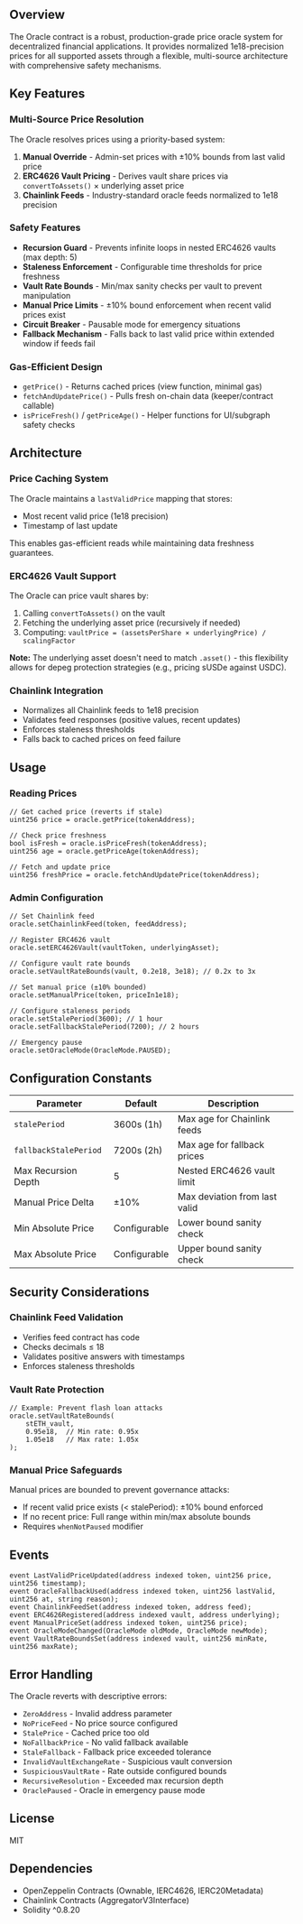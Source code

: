 ## Overview

The Oracle contract is a robust, production-grade price oracle system for decentralized financial applications. It provides normalized 1e18-precision prices for all supported assets through a flexible, multi-source architecture with comprehensive safety mechanisms.

## Key Features

### Multi-Source Price Resolution

The Oracle resolves prices using a priority-based system:

1. **Manual Override** - Admin-set prices with ±10% bounds from last valid price
2. **ERC4626 Vault Pricing** - Derives vault share prices via `convertToAssets()` × underlying asset price
3. **Chainlink Feeds** - Industry-standard oracle feeds normalized to 1e18 precision

### Safety Features

- **Recursion Guard** - Prevents infinite loops in nested ERC4626 vaults (max depth: 5)
- **Staleness Enforcement** - Configurable time thresholds for price freshness
- **Vault Rate Bounds** - Min/max sanity checks per vault to prevent manipulation
- **Manual Price Limits** - ±10% bound enforcement when recent valid prices exist
- **Circuit Breaker** - Pausable mode for emergency situations
- **Fallback Mechanism** - Falls back to last valid price within extended window if feeds fail

### Gas-Efficient Design

- `getPrice()` - Returns cached prices (view function, minimal gas)
- `fetchAndUpdatePrice()` - Pulls fresh on-chain data (keeper/contract callable)
- `isPriceFresh()` / `getPriceAge()` - Helper functions for UI/subgraph safety checks

## Architecture

### Price Caching System

The Oracle maintains a `lastValidPrice` mapping that stores:
- Most recent valid price (1e18 precision)
- Timestamp of last update

This enables gas-efficient reads while maintaining data freshness guarantees.

### ERC4626 Vault Support

The Oracle can price vault shares by:
1. Calling `convertToAssets()` on the vault
2. Fetching the underlying asset price (recursively if needed)
3. Computing: `vaultPrice = (assetsPerShare × underlyingPrice) / scalingFactor`

**Note:** The underlying asset doesn't need to match `.asset()` - this flexibility allows for depeg protection strategies (e.g., pricing sUSDe against USDC).

### Chainlink Integration

- Normalizes all Chainlink feeds to 1e18 precision
- Validates feed responses (positive values, recent updates)
- Enforces staleness thresholds
- Falls back to cached prices on feed failure

## Usage

### Reading Prices

```solidity
// Get cached price (reverts if stale)
uint256 price = oracle.getPrice(tokenAddress);

// Check price freshness
bool isFresh = oracle.isPriceFresh(tokenAddress);
uint256 age = oracle.getPriceAge(tokenAddress);

// Fetch and update price
uint256 freshPrice = oracle.fetchAndUpdatePrice(tokenAddress);
```

### Admin Configuration

```solidity
// Set Chainlink feed
oracle.setChainlinkFeed(token, feedAddress);

// Register ERC4626 vault
oracle.setERC4626Vault(vaultToken, underlyingAsset);

// Configure vault rate bounds
oracle.setVaultRateBounds(vault, 0.2e18, 3e18); // 0.2x to 3x

// Set manual price (±10% bounded)
oracle.setManualPrice(token, priceIn1e18);

// Configure staleness periods
oracle.setStalePeriod(3600); // 1 hour
oracle.setFallbackStalePeriod(7200); // 2 hours

// Emergency pause
oracle.setOracleMode(OracleMode.PAUSED);
```

## Configuration Constants

| Parameter | Default | Description |
|-----------|---------|-------------|
| `stalePeriod` | 3600s (1h) | Max age for Chainlink feeds |
| `fallbackStalePeriod` | 7200s (2h) | Max age for fallback prices |
| Max Recursion Depth | 5 | Nested ERC4626 vault limit |
| Manual Price Delta | ±10% | Max deviation from last valid |
| Min Absolute Price | Configurable | Lower bound sanity check |
| Max Absolute Price | Configurable | Upper bound sanity check |

## Security Considerations

### Chainlink Feed Validation

- Verifies feed contract has code
- Checks decimals ≤ 18
- Validates positive answers with timestamps
- Enforces staleness thresholds

### Vault Rate Protection

```solidity
// Example: Prevent flash loan attacks
oracle.setVaultRateBounds(
    stETH_vault,
    0.95e18,  // Min rate: 0.95x
    1.05e18   // Max rate: 1.05x
);
```

### Manual Price Safeguards

Manual prices are bounded to prevent governance attacks:
- If recent valid price exists (< stalePeriod): ±10% bound enforced
- If no recent price: Full range within min/max absolute bounds
- Requires `whenNotPaused` modifier

## Events

```solidity
event LastValidPriceUpdated(address indexed token, uint256 price, uint256 timestamp);
event OracleFallbackUsed(address indexed token, uint256 lastValid, uint256 at, string reason);
event ChainlinkFeedSet(address indexed token, address feed);
event ERC4626Registered(address indexed vault, address underlying);
event ManualPriceSet(address indexed token, uint256 price);
event OracleModeChanged(OracleMode oldMode, OracleMode newMode);
event VaultRateBoundsSet(address indexed vault, uint256 minRate, uint256 maxRate);
```

## Error Handling

The Oracle reverts with descriptive errors:
- `ZeroAddress` - Invalid address parameter
- `NoPriceFeed` - No price source configured
- `StalePrice` - Cached price too old
- `NoFallbackPrice` - No valid fallback available
- `StaleFallback` - Fallback price exceeded tolerance
- `InvalidVaultExchangeRate` - Suspicious vault conversion
- `SuspiciousVaultRate` - Rate outside configured bounds
- `RecursiveResolution` - Exceeded max recursion depth
- `OraclePaused` - Oracle in emergency pause mode

## License

MIT

## Dependencies

- OpenZeppelin Contracts (Ownable, IERC4626, IERC20Metadata)
- Chainlink Contracts (AggregatorV3Interface)
- Solidity ^0.8.20
